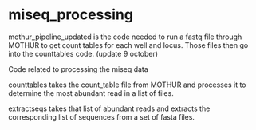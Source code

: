 # miseq_processing

mothur_pipeline_updated is the code needed to run a fastq file through MOTHUR to get count tables for each well and locus. Those files then go into the counttables code. (update 9 october)

Code related to processing the miseq data

counttables takes the count_table file from MOTHUR and processes it to determine the most abundant read in a list of files.

extractseqs takes that list of abundant reads and extracts the corresponding list of sequences from a set of fasta files.


